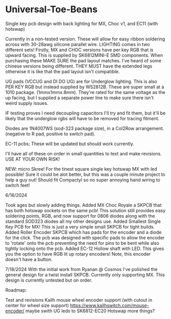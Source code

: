 # Universal-Toe-Beans
Single key pcb design with back lighting for MX, Choc v1, and EC11 (with hotswap)


Currently in a non-tested version. These will allow for easy ribbon soldering across with 30-28awg silicone parallel wire. 
LIGHTING comes in two different sets!
Firstly, MX and CHOC versions have per key RGB that is upward facing. This is supplied by SK6812MINI-E SMD components. When purchasing these MAKE SURE the pad layout matches. I've heard of some chinese versions being different. THEY MUST have the extended legs otherwise it is like that the pad layout isn't compatible.

UG pads (VCCUG and DI DO UG) are for Underglow lighting. This is also PER KEY RGB but instead supplied by WS2812B. These are super small at a 1010 package. (1mmx1mmx.8mm). They're rated for the same voltage as the up facing, but I supplied a separate power line to make sure there isn't weird supply issues. 

IF testing proves I need decoupling capacitors I'll try and fit them, but it'll be likely that the underglow rgbs will have to be removed for tracing fitment.

Diodes are 1N4007WS (sod-323 package size), in a Col2Row arrangement. (negative to R pad, positive to switch pad). 

EC-11 pcbs; 
These will be updated but should work currently. 

I'll have all of these on order in small quantities to text and make revisions. USE AT YOUR OWN RISK!

NEW: micro Skree! For the tinest square single key hotswap MX with led possible! Sure it could be alot better, but this was a couple minute project to help a guy out! Should fit Compactyl so no super annoying hand wiring to switch feet!

6/16/2024

Took ages but slowly adding things.
Added MX Choc Royale a SKPCB that has both hotswap sockets on the same pcb! This solution still provides easy soldering points, RGB, and now support for 0806 diodes along with the standard SOD323 diodes all my other designs use.
Added Smallest Single Key PCB for MX! This is just a very simple small SKPCB for tight builds.
Added Roller Encoder SKPCB which has pads for the encoder and a diode for the click. The pcb was designed with specific pads to allow the encoder to 'rotate' onto the pcb preventing the need for pins to be bent while also tightly locking onto the pcb.
Added EC-12 Hollow shaft with LED. This gives you the option to have RGB lit up rotary encoders! Note, this encoder doesn't have a button. 

7/18/2024
With the initial work from Ryanan @ Cosmos I've polished the general design for a twist install SKPCB. Currently only supporting MX. This design is currently untested but on order.

Roadmap:

Test and revisions
Kailh mouse wheel encoder support (with cutout in center for wheel size support) https://www.kailhswitch.com/mouse-encoder/
maybe swith UG leds to SK6812-EC20 
Hotswap more things?

